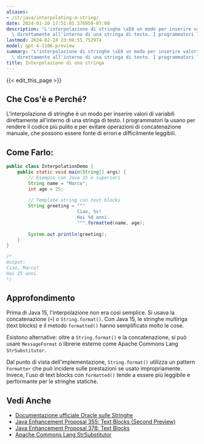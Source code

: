 ```yaml
---
aliases:
- /it/java/interpolating-a-string/
date: 2024-01-20 17:51:03.376959-07:00
description: "L'interpolazione di stringhe \xE8 un modo per inserire valori di variabili\
  \ direttamente all'interno di una stringa di testo. I programmatori la usano per\u2026"
lastmod: 2024-02-18 23:08:55.752974
model: gpt-4-1106-preview
summary: "L'interpolazione di stringhe \xE8 un modo per inserire valori di variabili\
  \ direttamente all'interno di una stringa di testo. I programmatori la usano per\u2026"
title: Interpolazione di una stringa
---
```


{{< edit_this_page >}}

## Che Cos'è e Perché?
L'interpolazione di stringhe è un modo per inserire valori di variabili direttamente all'interno di una stringa di testo. I programmatori la usano per rendere il codice più pulito e per evitare operazioni di concatenazione manuale, che possono essere fonte di errori e difficilmente leggibili.

## Come Farlo:
```java
public class InterpolationDemo {
    public static void main(String[] args) {
        // Esempio con Java 15 e superiori
        String name = "Marco";
        int age = 25;
        
        // Template string con text blocks
        String greeting = """
                          Ciao, %s!
                          Hai %d anni.
                          """.formatted(name, age);
        
        System.out.println(greeting);
    }
}

/*
Output:
Ciao, Marco!
Hai 25 anni.
*/
```

## Approfondimento
Prima di Java 15, l'interpolazione non era così semplice. Si usava la concatenazione (`+`) o `String.format()`. Con Java 15, le stringhe multiriga (text blocks) e il metodo `formatted()` hanno semplificato molto le cose.

Esistono alternative: oltre a `String.format()` e la concatenazione, si può usare `MessageFormat` o librerie esterne come Apache Commons Lang `StrSubstitutor`.

Dal punto di vista dell'implementazione, `String.format()` utilizza un pattern `Formatter` che può incidere sulle prestazioni se usato impropriamente. Invece, l'uso di text blocks con `formatted()` tende a essere più leggibile e performante per le stringhe statiche.

## Vedi Anche
- [Documentazione ufficiale Oracle sulle Stringhe](https://docs.oracle.com/javase/tutorial/java/data/strings.html)
- [Java Enhancement Proposal 355: Text Blocks (Second Preview)](https://openjdk.java.net/jeps/355)
- [Java Enhancement Proposal 378: Text Blocks](https://openjdk.java.net/jeps/378)
- [Apache Commons Lang StrSubstitutor](https://commons.apache.org/proper/commons-lang/apidocs/org/apache/commons/lang3/text/StrSubstitutor.html)
